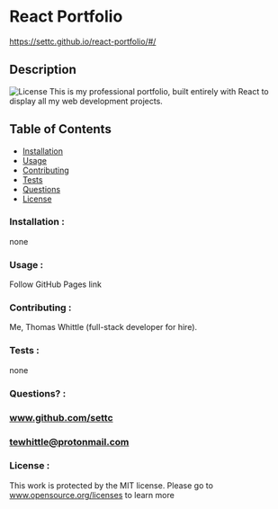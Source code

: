 # React Portfolio

https://settc.github.io/react-portfolio/#/

## Description
![License](https://img.shields.io/badge/License-MIT-blue.svg)
    This is my professional portfolio, built entirely with React to display all my web development
    projects.
    

## Table of Contents

* [Installation](#Installation)
* [Usage](#Usage)
* [Contributing](#Contributing)
* [Tests](#Tests)
* [Questions](#Questions)
* [License](#License)

### Installation :
none

### Usage :
Follow GitHub Pages link

### Contributing :
Me, Thomas Whittle (full-stack developer for hire). 

### Tests :
none

### Questions? :
### www.github.com/settc
### tewhittle@protonmail.com

### License : 
This work is protected by the MIT license. Please go to 
www.opensource.org/licenses to learn more
